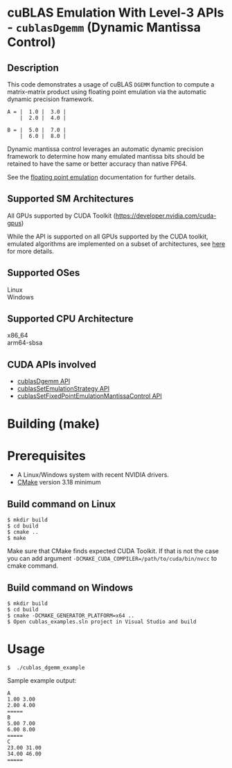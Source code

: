 # cuBLAS Emulation With Level-3 APIs - `cublasDgemm` (Dynamic Mantissa Control)

## Description

This code demonstrates a usage of cuBLAS `DGEMM` function to compute a matrix-matrix product using floating point emulation via the automatic dynamic precision framework.

```
A = |  1.0 |  3.0 |
    |  2.0 |  4.0 |

B = |  5.0 |  7.0 |
    |  6.0 |  8.0 |
```

Dynamic mantissa control leverages an automatic dynamic precision framework to determine how many emulated mantissa bits should be retained to have the same or better accuracy than native FP64.

See the [floating point emulation](https://docs.nvidia.com/cuda/cublas/index.html#floating-point-emulation) documentation for further details.

## Supported SM Architectures

All GPUs supported by CUDA Toolkit (https://developer.nvidia.com/cuda-gpus)

While the API is supported on all GPUs supported by the CUDA toolkit, emulated algorithms are implemented on a subset of architectures, see [here](https://docs.nvidia.com/cuda/cublas/#floating-point-emulation-support-overview) for more details.

## Supported OSes

Linux  
Windows

## Supported CPU Architecture

x86_64  
arm64-sbsa

## CUDA APIs involved
- [cublasDgemm API](https://docs.nvidia.com/cuda/cublas/index.html#cublasdgemm)
- [cublasSetEmulationStrategy API](https://docs.nvidia.com/cuda/cublas/index.html#cublassetemulationstrategy)
- [cublasSetFixedPointEmulationMantissaControl API](https://docs.nvidia.com/cuda/cublas/index.html#cublassetfixedpointemulationmantissacontrol)

# Building (make)

# Prerequisites
- A Linux/Windows system with recent NVIDIA drivers.
- [CMake](https://cmake.org/download) version 3.18 minimum

## Build command on Linux
```
$ mkdir build
$ cd build
$ cmake ..
$ make
```
Make sure that CMake finds expected CUDA Toolkit. If that is not the case you can add argument `-DCMAKE_CUDA_COMPILER=/path/to/cuda/bin/nvcc` to cmake command.

## Build command on Windows
```
$ mkdir build
$ cd build
$ cmake -DCMAKE_GENERATOR_PLATFORM=x64 ..
$ Open cublas_examples.sln project in Visual Studio and build
```

# Usage
```
$  ./cublas_dgemm_example
```

Sample example output:

```
A
1.00 3.00
2.00 4.00
=====
B
5.00 7.00
6.00 8.00
=====
C
23.00 31.00
34.00 46.00
=====
```
